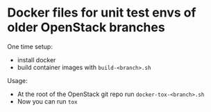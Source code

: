 # Docker files for unit test envs of older OpenStack branches

One time setup:
* install docker
* build container images with ``build-<branch>.sh``

Usage:
* At the root of the OpenStack git repo run ``docker-tox-<branch>.sh``
* Now you can run ``tox``

